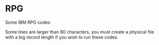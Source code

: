 # RPG
Some IBM RPG codes

Some lines are larger than 80 characters, you must create a physical file with a big record length if you wish to run these codes.
